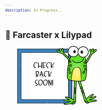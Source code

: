 ```yaml
---
description: In Progress..
---
```


# 🔮 Farcaster x Lilypad

<figure><img src="../.gitbook/assets/image (41).png" alt=""><figcaption></figcaption></figure>
